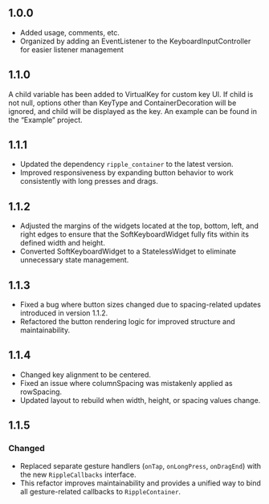 ## 1.0.0
* Added usage, comments, etc.
* Organized by adding an EventListener to the KeyboardInputController for easier listener management

## 1.1.0
A child variable has been added to VirtualKey for custom key UI.
If child is not null, options other than KeyType and ContainerDecoration will be ignored, and child
will be displayed as the key.
An example can be found in the “Example” project.

## 1.1.1
* Updated the dependency `ripple_container` to the latest version.
* Improved responsiveness by expanding button behavior to work consistently with long presses and
  drags.

## 1.1.2
* Adjusted the margins of the widgets located at the top, bottom, left, and right edges to ensure
  that the SoftKeyboardWidget fully fits within its defined width and height.
* Converted SoftKeyboardWidget to a StatelessWidget to eliminate unnecessary state management.


## 1.1.3
* Fixed a bug where button sizes changed due to spacing-related updates introduced in version 1.1.2.
* Refactored the button rendering logic for improved structure and maintainability.

## 1.1.4
* Changed key alignment to be centered.
* Fixed an issue where columnSpacing was mistakenly applied as rowSpacing.
* Updated layout to rebuild when width, height, or spacing values change.

## 1.1.5
### Changed
- Replaced separate gesture handlers (`onTap`, `onLongPress`, `onDragEnd`) with the new `RippleCallbacks` interface.
- This refactor improves maintainability and provides a unified way to bind all gesture-related callbacks to `RippleContainer`.